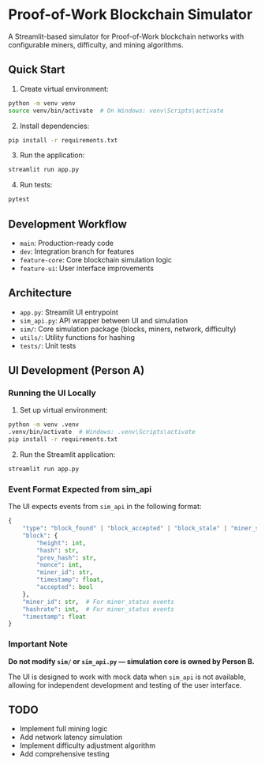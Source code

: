 # Proof-of-Work Blockchain Simulator

A Streamlit-based simulator for Proof-of-Work blockchain networks with configurable miners, difficulty, and mining algorithms.

## Quick Start

1. Create virtual environment:
```bash
python -m venv venv
source venv/bin/activate  # On Windows: venv\Scripts\activate
```

2. Install dependencies:
```bash
pip install -r requirements.txt
```

3. Run the application:
```bash
streamlit run app.py
```

4. Run tests:
```bash
pytest
```

## Development Workflow

- `main`: Production-ready code
- `dev`: Integration branch for features
- `feature-core`: Core blockchain simulation logic
- `feature-ui`: User interface improvements

## Architecture

- `app.py`: Streamlit UI entrypoint
- `sim_api.py`: API wrapper between UI and simulation
- `sim/`: Core simulation package (blocks, miners, network, difficulty)
- `utils/`: Utility functions for hashing
- `tests/`: Unit tests

## UI Development (Person A)

### Running the UI Locally

1. Set up virtual environment:
```bash
python -m venv .venv
.venv/bin/activate  # Windows: .venv\Scripts\activate
pip install -r requirements.txt
```

2. Run the Streamlit application:
```bash
streamlit run app.py
```

### Event Format Expected from sim_api

The UI expects events from `sim_api` in the following format:

```python
{
    "type": "block_found" | "block_accepted" | "block_stale" | "miner_status",
    "block": {
        "height": int,
        "hash": str,
        "prev_hash": str,
        "nonce": int,
        "miner_id": str,
        "timestamp": float,
        "accepted": bool
    },
    "miner_id": str,  # For miner_status events
    "hashrate": int,  # For miner_status events
    "timestamp": float
}
```

### Important Note

**Do not modify `sim/` or `sim_api.py` — simulation core is owned by Person B.**

The UI is designed to work with mock data when `sim_api` is not available, allowing for independent development and testing of the user interface.

## TODO

- Implement full mining logic
- Add network latency simulation
- Implement difficulty adjustment algorithm
- Add comprehensive testing
